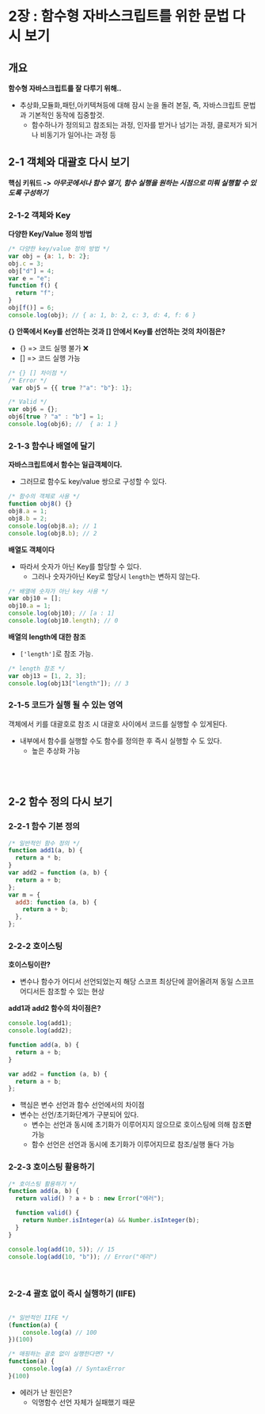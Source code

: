 # 2장 : 함수형 자바스크립트를 위한 문법 다시 보기

## 개요

**함수형 자바스크립트를 잘 다루기 위해..**

- 추상화,모듈화,패턴,아키텍쳐등에 대해 잠시 눈을 돌려 본질, 즉, 자바스크립트 문법과 기본적인 동작에 집중할것.
  - 함수하나가 정의되고 참조되는 과정, 인자를 받거나 넘기는 과정, 클로저가 되거나 비동기가 일어나는 과정 등

## 2-1 객체와 대괄호 다시 보기

**핵심 키워드 -> _아무곳에서나 함수 열기, 함수 실행을 원하는 시점으로 미뤄 실행할 수 있도록 구성하기_**

### 2-1-2 객체와 Key

**다양한 Key/Value 정의 방법**

```js
/* 다양한 key/value 정의 방법 */
var obj = {a: 1, b: 2};
obj.c = 3;
obj["d"] = 4;
var e = "e";
function f() {
  return "f";
}
obj[f()] = 6;
console.log(obj); // { a: 1, b: 2, c: 3, d: 4, f: 6 }
```

**{} 안쪽에서 Key를 선언하는 것과 [] 안에서 Key를 선언하는 것의 차이점은?**

- {} => 코드 실행 불가 ❌
- [] => 코드 실행 가능

```js
/* {} [] 차이점 */
/* Error */
 var obj5 = {{ true ?"a": "b"}: 1};

/* Valid */
var obj6 = {};
obj6[true ? "a" : "b"] = 1;
console.log(obj6); //  { a: 1 }
```

### 2-1-3 함수나 배열에 달기

**자바스크립트에서 함수는 일급객체이다.**

- 그러므로 함수도 key/value 쌍으로 구성할 수 있다.

```js
/* 함수의 객체로 사용 */
function obj8() {}
obj8.a = 1;
obj8.b = 2;
console.log(obj8.a); // 1
console.log(obj8.b); // 2
```

**배열도 객체이다**

- 따라서 숫자가 아닌 Key를 할당할 수 있다.
  - 그러나 숫자가아닌 Key로 할당시 `length`는 변하지 않는다.

```js
/* 배열에 숫자가 아닌 key 사용 */
var obj10 = [];
obj10.a = 1;
console.log(obj10); // [a : 1]
console.log(obj10.length); // 0
```

**배열의 length에 대한 참조**

- `['length']`로 참조 가능.

```js
/* length 참조 */
var obj13 = [1, 2, 3];
console.log(obj13["length"]); // 3
```

### 2-1-5 코드가 실행 될 수 있는 영역

객체에서 키를 대괄호로 참조 시 대괄호 사이에서 코드를 실행할 수 있게된다.

- 내부에서 함수를 실행할 수도 함수를 정의한 후 즉시 실행할 수 도 있다.
  - 높은 추상화 가능

<br />
<br />

## 2-2 함수 정의 다시 보기

### 2-2-1 함수 기본 정의

```js
/* 일반적인 함수 정의 */
function add1(a, b) {
  return a * b;
}
var add2 = function (a, b) {
  return a + b;
};
var m = {
  add3: function (a, b) {
    return a + b;
  },
};
```

### 2-2-2 호이스팅

**호이스팅이란?**

- 변수나 함수가 어디서 선언되었는지 해당 스코프 최상단에 끌어올려져 동일 스코프 어디서든 참조할 수 있는 현상

**add1과 add2 함수의 차이점은?**

```js
console.log(add1);
console.log(add2);

function add(a, b) {
  return a + b;
}

var add2 = function (a, b) {
  return a + b;
};
```

- 핵심은 변수 선언과 함수 선언에서의 차이점
- 변수는 선언/초기화단계가 구분되어 있다.
  - 변수는 선언과 동시에 초기화가 이루어지지 않으므로 호이스팅에 의해 참조**만** 가능
  - 함수 선언은 선언과 동시에 초기화가 이루어지므로 참조/실행 둘다 가능

### 2-2-3 호이스팅 활용하기

```js
/* 호이스팅 활용하기 */
function add(a, b) {
  return valid() ? a + b : new Error("에러");

  function valid() {
    return Number.isInteger(a) && Number.isInteger(b);
  }
}

console.log(add(10, 5)); // 15
console.log(add(10, "b")); // Error("에러")
```

<br />

### 2-2-4 괄호 없이 즉시 실행하기 (IIFE)

```js

/* 일반적인 IIFE */
(function(a) {
    console.log(a) // 100
})(100)

/* 매핑하는 괄호 없이 실행한다면? */
function(a) {
    console.log(a) // SyntaxError
}(100)


```

- 에러가 난 원인은?
  - 익명함수 선언 자체가 실패했기 때문
